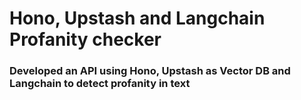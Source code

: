 # Hono, Upstash and Langchain Profanity checker

### Developed an API using Hono, Upstash as Vector DB and Langchain to detect profanity in text

